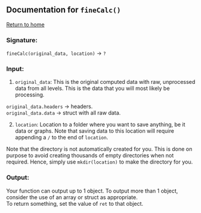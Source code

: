 ## Documentation for `fineCalc()`

[Return to home](https://github.com/RahulR100/AeroNU-sim-analysis)

### Signature:

`fineCalc(original_data, location)` &#8594; `?`

### Input:

1. `original_data`: This is the original computed data with raw, unprocessed data from all levels. This is the data that you will most likely be processing.

`original_data.headers` &#8594; headers.  
`original_data.data` &#8594; struct with all raw data.

2. `location`: Location to a folder where you want to save anything, be it data or graphs. Note that saving data to this location will require appending a `/` to the end of `location`.

Note that the directory is not automatically created for you. This is done on purpose to avoid creating thousands of empty directories when not required. Hence, simply use `mkdir(location)` to make the directory for you.

### Output:

Your function can output up to 1 object. To output more than 1 object, consider the use of an array or struct as appropriate.  
To return something, set the value of `ret` to that object.